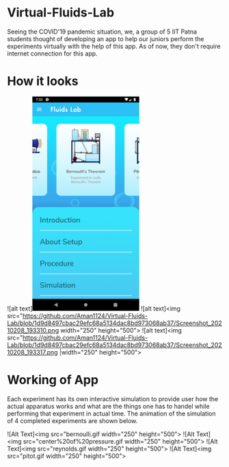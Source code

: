 # Virtual-Fluids-Lab

Seeing the COVID'19 pandemic situation, we, a group of 5 IIT Patna students thought of developing an app to help our juniors perform the experiments virtually with the help of this app. As of now, they don't require internet connection for this app.

# How it looks

![alt text]<img src="https://github.com/Aman1124/Virtual-Fluids-Lab/blob/1d9d8497cbac29efc68a5134dac8bd973068ab37/Screenshot_20210208_193239.png" width="250" height="500">
![alt text]<img src="https://github.com/Aman1124/Virtual-Fluids-Lab/blob/1d9d8497cbac29efc68a5134dac8bd973068ab37/Screenshot_20210208_193310.png width="250" height="500"> 
![alt text]<img src="https://github.com/Aman1124/Virtual-Fluids-Lab/blob/1d9d8497cbac29efc68a5134dac8bd973068ab37/Screenshot_20210208_193317.png |width="250" height="500">

# Working of App

Each experiment has its own interactive simulation to provide user how the actual apparatus works and what are the things one has to handel while performing that experiment in actual time. The animation of the simulation of 4 completed experiments are shown below.

![Alt Text]<img src="bernoulli.gif width="250" height="500"> 
![Alt Text]<img src="center%20of%20pressure.gif width="250" height="500"> 
![Alt Text]<img src="reynolds.gif width="250" height="500"> 
![Alt Text]<img src="pitot.gif width="250" height="500">
